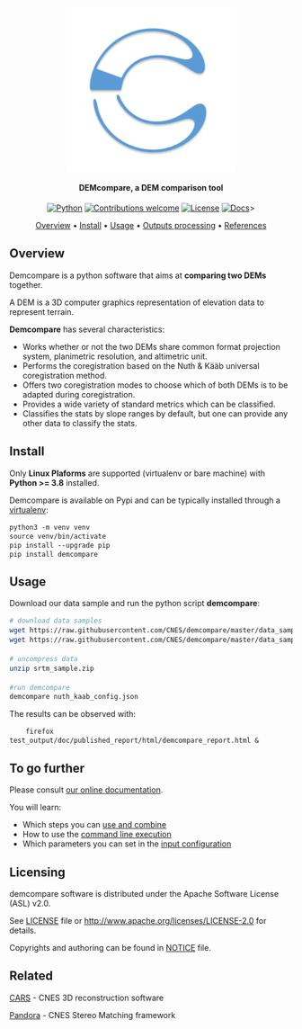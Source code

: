 <div align="center">
  <a href="https://github.com/CNES/demcompare"><img src="docs/source/images/demcompare_picto.png" alt="Demcompare" title="Demcompare"  width="300" align="center"></a>

<h4 align="center">DEMcompare, a DEM comparison tool  </h4>

[![Python](https://img.shields.io/badge/python-v3.8+-blue.svg)](https://www.python.org/downloads/release/python-380/)
[![Contributions welcome](https://img.shields.io/badge/contributions-welcome-orange.svg)](https://demcompare.readthedocs.io/en/stable/developer_guide.html)
[![License](https://img.shields.io/badge/License-Apache%202.0-blue.svg)](https://opensource.org/licenses/Apache-2.0/)
[![Docs](https://readthedocs.org/projects/demcompare/badge/?version=latest)]('<https://demcompare.readthedocs.io/?badge=latest)>

<p align="center">
  <a href="#overview">Overview</a> •
  <a href="#install">Install</a> •
  <a href="#usage">Usage</a> •
  <a href="#outputs-processing">Outputs processing</a> •
  <a href="#references">References</a>
</p>
</div>

## Overview

Demcompare is a python software that aims at **comparing two DEMs** together.

A DEM is a 3D computer graphics representation of elevation data to represent terrain.

**Demcompare** has several characteristics:

* Works whether or not the two DEMs share common format projection system, planimetric resolution, and altimetric unit.
* Performs the coregistration based on the Nuth & Kääb universal coregistration method.
* Offers two coregistration modes to choose which of both DEMs is to be adapted during coregistration.
* Provides a wide variety of standard metrics which can be classified.
* Classifies the stats by slope ranges by default, but one can provide any other data to classify the stats.

## Install

Only **Linux Plaforms** are supported (virtualenv or bare machine) with **Python >= 3.8** installed.

Demcompare is available on Pypi and can be typically installed through a [virtualenv](https://docs.python.org/3/library/venv):

```
python3 -m venv venv
source venv/bin/activate
pip install --upgrade pip
pip install demcompare
```

## Usage

Download our data sample and run the python script **demcompare**:

```bash
# download data samples
wget https://raw.githubusercontent.com/CNES/demcompare/master/data_samples/images/srtm_sample.zip  # input stereo pair
wget https://raw.githubusercontent.com/CNES/demcompare/master/data_samples/json_conf_files/nuth_kaab_config.json # configuration file

# uncompress data
unzip srtm_sample.zip

#run demcompare
demcompare nuth_kaab_config.json
```

The results can be observed with:

```
    firefox test_output/doc/published_report/html/demcompare_report.html &
```

## To go further

Please consult [our online documentation](https://demcompare.readthedocs.io).

You will learn:
* Which steps you can [use and combine](https://demcompare.readthedocs.io/en/latest/userguide/step_by_step.html)
* How to use the [command line execution](https://demcompare.readthedocs.io/en/latest/userguide/command_line_execution.html)
* Which parameters you can set in the [input configuration](https://demcompare.readthedocs.io/en/latest/userguide/inputs.html)

## Licensing

demcompare software is distributed under the Apache Software License (ASL) v2.0.

See [LICENSE](./LICENSE) file or <http://www.apache.org/licenses/LICENSE-2.0> for details.

Copyrights and authoring can be found in [NOTICE](./NOTICE) file.

## Related

[CARS](https://github.com/CNES/CARS) - CNES 3D reconstruction software

[Pandora](https://github.com/CNES/pandora) - CNES Stereo Matching framework
